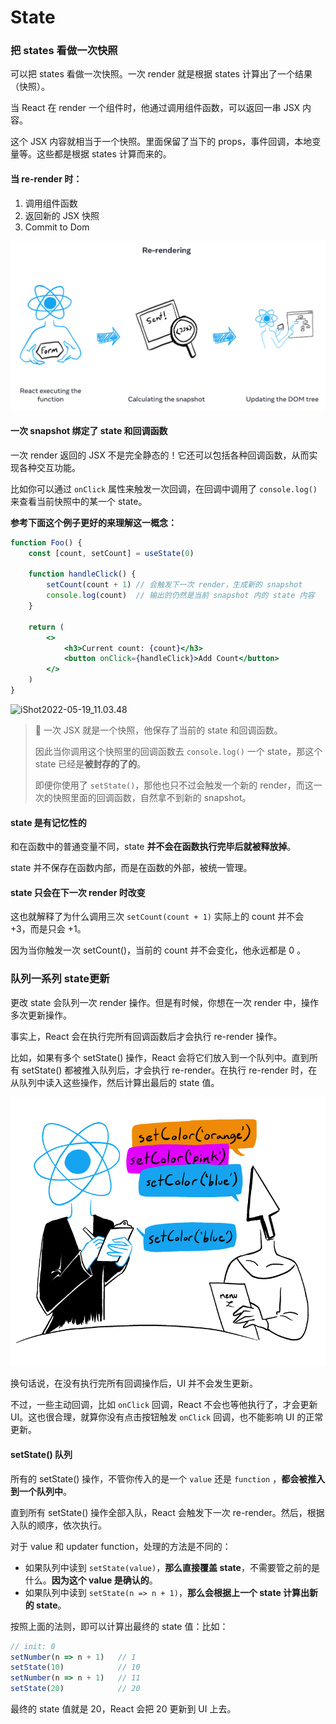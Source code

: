 # State

### 把 states 看做一次快照

可以把 states 看做一次快照。一次 render 就是根据 states 计算出了一个结果（快照）。

当 React 在 render 一个组件时，他通过调用组件函数，可以返回一串 JSX 内容。

这个 JSX 内容就相当于一个快照。里面保留了当下的 props，事件回调，本地变量等。这些都是根据 states 计算而来的。

#### 当 re-render 时：

1. 调用组件函数
2. 返回新的 JSX 快照
3. Commit to Dom

![image-20220519103645849](../../.gitbook/assets/image-20220519103645849.png)

#### 一次 snapshot 绑定了 state 和回调函数

一次 render 返回的 JSX 不是完全静态的！它还可以包括各种回调函数，从而实现各种交互功能。

比如你可以通过 `onClick` 属性来触发一次回调，在回调中调用了 `console.log()`来查看当前快照中的某一个 state。

**参考下面这个例子更好的来理解这一概念：**

```jsx
function Foo() {
    const [count, setCount] = useState(0)

    function handleClick() {
        setCount(count + 1)	// 会触发下一次 render，生成新的 snapshot
        console.log(count)  // 输出的仍然是当前 snapshot 内的 state 内容
    }

    return (
        <>
            <h3>Current count: {count}</h3>    
            <button onClick={handleClick}>Add Count</button>
        </>
    )
}
```

![iShot2022-05-19\_11.03.48](../../.gitbook/assets/iShot2022-05-19\_11.03.48.gif)

> 🔹 一次 JSX 就是一个快照，他保存了当前的 state 和回调函数。
>
> 因此当你调用这个快照里的回调函数去 `console.log()` 一个 state，那这个 state 已经是**被封存的了的**。
>
> 即便你使用了 `setState()`，那他也只不过会触发一个新的 render，而这一次的快照里面的回调函数，自然拿不到新的 snapshot。

#### state 是有记忆性的

和在函数中的普通变量不同，state **并不会在函数执行完毕后就被释放掉**。

state 并不保存在函数内部，而是在函数的外部，被统一管理。

#### state 只会在下一次 render 时改变

这也就解释了为什么调用三次 `setCount(count + 1)` 实际上的 count 并不会 +3，而是只会 +1。

因为当你触发一次 setCount()，当前的 count 并不会变化，他永远都是 0 。

### 队列一系列 state更新

更改 state 会队列一次 render 操作。但是有时候，你想在一次 render 中，操作多次更新操作。

事实上，React 会在执行完所有回调函数后才会执行 re-render 操作。

比如，如果有多个 setState() 操作，React 会将它们放入到一个队列中。直到所有 setState() 都被推入队列后，才会执行 re-render。在执行 re-render 时，在从队列中读入这些操作，然后计算出最后的 state 值。

![image-20220508175542896](../../.gitbook/assets/image-20220508175542896.png)

换句话说，在没有执行完所有回调操作后，UI 并不会发生更新。

不过，一些主动回调，比如 `onClick` 回调，React 不会也等他执行了，才会更新 UI。这也很合理，就算你没有点击按钮触发 `onClick` 回调，也不能影响 UI 的正常更新。

#### setState() 队列

所有的 setState() 操作，不管你传入的是一个 `value` 还是 `function` ，**都会被推入到一个队列中**。

直到所有 setState() 操作全部入队，React 会触发下一次 re-render。然后，根据入队的顺序，依次执行。

对于 value 和 updater function，处理的方法是不同的：

* 如果队列中读到 `setState(value)`，**那么直接覆盖 state**，不需要管之前的是什么。**因为这个 value 是确认的**。
* 如果队列中读到 `setState(n => n + 1)`，**那么会根据上一个 state 计算出新的 state**。

按照上面的法则，即可以计算出最终的 state 值：比如：

```jsx
// init: 0
setNumber(n => n + 1)	// 1
setState(10)			// 10
setNumber(n => n + 1)	// 11
setState(20)			// 20
```

最终的 state 值就是 20，React 会把 20 更新到 UI 上去。
